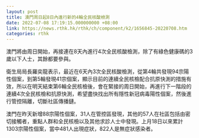 ```yaml
---
layout: post
title: 澳門周日起8日內進行新的4輪全民核酸檢測
date: 2022-07-08 17:19:15.000000000 +08:00
link: https://news.rthk.hk/rthk/ch/component/k2/1656845-20220708.htm
categories: rthk
---
```


澳門將由周日開始，再接連在8天內進行4次全民核酸檢測，除了有綠色健康碼的3歲以下人士，其餘都要參與。

衛生局局長羅奕龍表示，最近在6天內3次全民核酸檢測，從第4輪共發現94宗陽性個案，到第5輪發現41宗個案，顯示目前的連續全民核檢配合抗原快測的措施有效，所以在明天結束第6輪全民核檢後，會在緊接的周日開始，再進行下一階段的連續4次全民核檢和抗原快測，希望盡快找出所有隱性新冠病毒陽性個案，然後進行管控隔離，切斷社區傳播鏈。

澳門在昨天新增88宗陽性個案，31人在管控區發現，其他的57人在社區包括由密切接觸者，重點人群和全民核檢以及其他求診人士中發現。上月18日以來累計1303宗陽性個案，當中481人出現症狀，822人是無症狀感染者。
